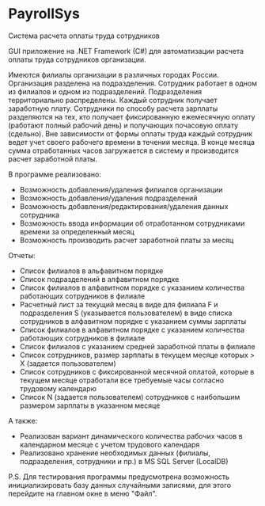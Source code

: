 # PayrollSys
Система расчета оплаты труда сотрудников

GUI приложение на .NET Framework (C#) для автоматизации расчета оплаты труда сотрудников организации.

Имеются филиалы организации в различных городах России. Организация разделена на подразделения.
Сотрудник работает в одном из филиалов и одном из подразделений. Подразделения территориально распределены.
Каждый сотрудник получает заработную плату. Сотрудники по способу расчета зарплаты разделяются на тех, 
кто получает фиксированную ежемесячную оплату (работают полный рабочий день) и получающих почасовую оплату (сдельно).
Вне зависимости от формы оплаты труда каждый сотрудник ведет учет своего рабочего времени в течении месяца. 
В конце месяца сумма отработанных часов загружается в систему и производится расчет заработной платы.

В программе реализовано:
- Возможность добавления/удаления филиалов организации
- Возможность добавления/удаления подразделений
- Возможность добавления/редактирования/удаления данных сотрудника
- Возможность ввода информации об отработанном сотрудниками времени за определенный месяц
- Возможность производить расчет заработной платы за месяц

Отчеты:
  - Список филиалов в альфавитном порядке
  - Список подразделений в алфавитном порядке
  - Список филиалов в алфавитном порядке с указанием количества работающих сотрудников в филиале
  - Расчетный лист за текущий месяц в виде для филиала F и подразделения S (указывается пользователем)
    в виде списка сотрудников в алфавитном порядке с указанием суммы зарплаты
  - Список филиалов в алфавитном порядке с указанием количества работающих сотрудников в филиале
  - Список филиалов с указанием средней заработной платы в филиале
  - Список сотрудников, размер зарплаты в текущем месяце которых > X (задается пользователем)
  - Список сотрудников с фиксированной месячной оплатой, 
    которые в текущем месяце отработали все требуемые часы согласно трудовому календарю
  - Список N (задается пользователем) сотрудников с наибольшим размером зарплаты в указанном месяце

А также:
  - Реализован вариант динамического количества рабочих часов в календарном месяце с учетом трудового календаря
  - Реализовано хранение необходимых данных (филиалы, подразделения, сотрудники и пр.) в MS SQL Server (LocalDB)

P.S. Для тестирования программы предусмотрена возможность инициализировать базу данных случайными записями, для этого перейдите на главном окне в меню "Файл".
